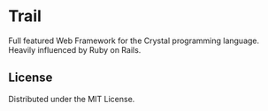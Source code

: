 # Trail

Full featured Web Framework for the Crystal programming language. Heavily
influenced by Ruby on Rails.

## License

Distributed under the MIT License.
